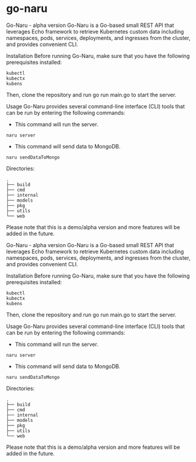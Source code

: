 # go-naru

Go-Naru - alpha version
Go-Naru is a Go-based small REST API that leverages Echo framework to retrieve Kubernetes custom data including namespaces, pods, services, deployments, and ingresses from the cluster, and provides convenient CLI.

Installation
Before running Go-Naru, make sure that you have the following prerequisites installed:

```
kubectl
kubectx
kubens
```

Then, clone the repository and run go run main.go to start the server.

Usage
Go-Naru provides several command-line interface (CLI) tools that can be run by entering the following commands:

- This command will run the server.

```
naru server
```

- This command will send data to MongoDB.

```
naru sendDataToMongo
```

Directories:

```
.
├── build
├── cmd
├── internal
├── models
├── pkg
├── utils
└── web
```

Please note that this is a demo/alpha version and more features will be added in the future.

Go-Naru - alpha version
Go-Naru is a Go-based small REST API that leverages Echo framework to retrieve Kubernetes custom data including namespaces, pods, services, deployments, and ingresses from the cluster, and provides convenient CLI.

Installation
Before running Go-Naru, make sure that you have the following prerequisites installed:

```
kubectl
kubectx
kubens
```

Then, clone the repository and run go run main.go to start the server.

Usage
Go-Naru provides several command-line interface (CLI) tools that can be run by entering the following commands:

- This command will run the server.

```
naru server
```

- This command will send data to MongoDB.

```
naru sendDataToMongo
```

Directories:

```
.
├── build
├── cmd
├── internal
├── models
├── pkg
├── utils
└── web
```

Please note that this is a demo/alpha version and more features will be added in the future.
